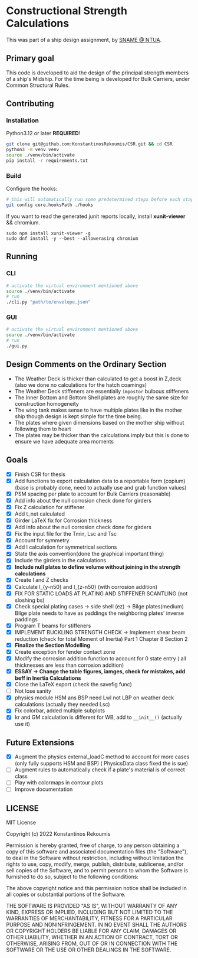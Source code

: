 # Constructional Strength Calculations

This was part of a ship design assignment, by [SNAME @ NTUA](http://www.naval.ntua.gr/).

## Primary goal

This code is developed to aid the design of the principal strength members of a ship's Midship.
For the time being is developed for Bulk Carriers, under Common Structural Rules.

## Contributing

### Installation

Python3.12 or later **REQUIRED**!

```bash
git clone git@github.com:KonstantinosRekoumis/CSR.git && cd CSR
python3 -m venv venv
source ./venv/bin/activate
pip install -r requirements.txt
```

### Build

Configure the hooks:

```bash
# this will automatically run some predetermined steps before each stage
git config core.hooksPath ./hooks
```

If you want to read the generated junit reports locally, install **xunit-viewer** && chromium.
```
sudo npm install xunit-viewer -g
sudo dnf install -y --best --allowerasing chromium
```

## Running

### CLI
```bash 
# activate the virtual environment mentioned above
source ./venv/bin/activate
# run
./cli.py "path/to/envelope.json"
```

### GUI
```bash 
# activate the virtual environment mentioned above
source ./venv/bin/activate
# run
./gui.py
```

## Design Comments on the Ordinary Section

- The Weather Deck is thicker than calculated to get a boost in Z,deck (also we done no calculations for the hatch coamings)
- The Weather Deck stiffeners are essentially ` impostor ` bulbous stiffeners
- The Inner Bottom and Bottom Shell plates are roughly the same size for construction homogeneity 
- The wing tank makes sense to have multiple plates like in the mother ship though design is kept simple for the time being.
- The plates where given dimensions based on the mother ship without following them to heart
- The plates may be thicker than the calculations imply but this is done to ensure we have adequate area moments

## Goals

- [x] Finish CSR for thesis
- [x] Add functions to export calculation data to a reportable form (copium) (base is probably done, need to actually use and grab function values)
- [x] PSM spacing per plate to account for Bulk Carriers (reasonable)
- [x] Add info about the null corrosion check done for girders
- [X] Fix Z calculation for stiffener
- [x] Add t_net calculated
- [x] Girder LaTeX fix for Corrosion thickness
- [x] Add info about the null corrosion check done for girders
- [x] Fix the input file for the Tmin, Lsc and Tsc  
- [x] Account for symmetry  
- [x] Add I calculation for symmetrical sections 
- [x] State the axis convention(done the graphical important thing)
- [x] Include the girders in the calculations 
- [x] **Include null plates to define volume without joining in the strength calculations**
- [x] Create I and Z checks
- [x] Calculate I_{y-n50} and I_{z-n50} (with corrosion addition) 
- [x] FIX FOR STATIC LOADS AT PLATING AND STIFFENER SCANTLING (not sloshing bs)
- [x] Check special plating cases -> side shell (ez) -> Bilge plates(medium) Bilge plate needs to have as paddings the neighboring plates' inverse paddings
- [x] Program T beams for stiffeners 
- [x] IMPLEMENT BUCKLING STRENGTH CHECK -> Implement shear beam reduction (check for total Moment of Inertia) Part 1 Chapter 8 Section 2  
- [x] **Finalize the Section Modelling**
- [x] Create exception for fender contact zone
- [x] Modify the corrosion addition function to account for 0 state entry ( all thicknesses are less than corrosion addition)  
- [x] **ESSAY -> Change the table figures, iamges, check for mistakes, add beff in Inertia Calculations**
- [x] Close the LaTeX export (check the savefig func)
- [ ] Not lose sanity
- [x] physics module HSM ans BSP need Lwl not LBP on weather deck calculations (actually they needed Lsc) 
- [x] Fix colorbar, added multiple subplots 
- [x] kr and GM calculation is different for WB, add to `__init__()` (actually use it)

## Future Extensions

- [x] Augment the physics external_loadC method to account for more cases (only fully supports HSM and BSP) ( PhysicsData class fixed the is sue) 
- [ ] Augment rules to automatically check if a plate's material is of correct class
- [ ] Play with colormaps in contour plots 
- [ ] Improve documentation 

## LICENSE
MIT License

Copyright (c) 2022 Konstantinos Rekoumis

Permission is hereby granted, free of charge, to any person obtaining a copy
of this software and associated documentation files (the "Software"), to deal
in the Software without restriction, including without limitation the rights
to use, copy, modify, merge, publish, distribute, sublicense, and/or sell
copies of the Software, and to permit persons to whom the Software is
furnished to do so, subject to the following conditions:

The above copyright notice and this permission notice shall be included in all
copies or substantial portions of the Software.

THE SOFTWARE IS PROVIDED "AS IS", WITHOUT WARRANTY OF ANY KIND, EXPRESS OR
IMPLIED, INCLUDING BUT NOT LIMITED TO THE WARRANTIES OF MERCHANTABILITY,
FITNESS FOR A PARTICULAR PURPOSE AND NONINFRINGEMENT. IN NO EVENT SHALL THE
AUTHORS OR COPYRIGHT HOLDERS BE LIABLE FOR ANY CLAIM, DAMAGES OR OTHER
LIABILITY, WHETHER IN AN ACTION OF CONTRACT, TORT OR OTHERWISE, ARISING FROM,
OUT OF OR IN CONNECTION WITH THE SOFTWARE OR THE USE OR OTHER DEALINGS IN THE
SOFTWARE.

